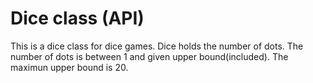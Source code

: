 # Dice class (API)

This is a dice class for dice games. Dice holds the number of dots. The number of dots is between 1 and given upper bound(included).
The maximun upper bound is 20.
